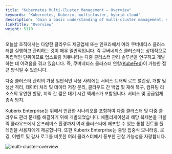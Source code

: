 ```yaml
---
title: "Kubernetes Multi-Cluster Management — Overview"
keywords: 'Kubernetes, Kuberix, multicluster, hybrid-cloud'
description: 'Gain a basic understanding of multi-cluster management, such as its common use cases, and the benefits that Kuberix Enterprise can bring with its multi-cluster feature.'
linkTitle: "Overview"
weight: 5110
---
```


오늘날 조직에서는 다양한 클라우드 제공업체 또는 인프라에서 여러 쿠버네티스 클러스터를 실행하고 관리하는 것이 매우 일반적입니다. 각 쿠버네티스 클러스터는 상대적으로 독립적인 단위이므로 업스트림 커뮤니티는 다중 클러스터 관리 솔루션을 연구하고 개발하는 데 어려움을 겪고 있습니다. 즉, 쿠버네티스 클러스터 연합([KubeFed](https://github.com/kubernetes-sigs/kubefed))이 가능한 접근 방식일 수 있습니다.

다중 클러스터 관리의 가장 일반적인 사용 사례에는 서비스 트래픽 로드 밸런싱, 개발 및 생산 격리, 데이터 처리 및 데이터 저장 분리, 클라우드 간 백업 및 재해 복구, 컴퓨팅 리소스의 유연한 할당, 지역 간 짧은 대기 시간 액세스가 포함됩니다. 서비스 및 공급업체 종속 방지.

Kuberix Enterprise는 위에서 언급한 시나리오를 포함하여 다중 클러스터 및 다중 클라우드 관리 문제를 해결하기 위해 개발되었습니다. 애플리케이션과 해당 복제본을 퍼블릭 클라우드에서 온프레미스 환경까지 여러 클러스터에 배포할 수 있는 통합 컨트롤 플레인을 사용자에게 제공합니다. 또한 Kuberix Enterprise는 중앙 집중식 모니터링, 로깅, 이벤트 및 감사 로그를 비롯한 여러 클러스터에서 풍부한 관찰 가능성을 자랑합니다.

![multi-cluster-overview](/images/docs/v3.3/multicluster-management/introduction/overview/multi-cluster-overview.jpg)
